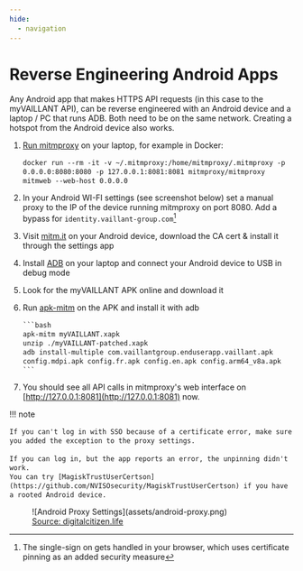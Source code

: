 ```yaml
---
hide:
  - navigation
---
```


# Reverse Engineering Android Apps

Any Android app that makes HTTPS API requests (in this case to the myVAILLANT API), can be reverse engineered
with an Android device and a laptop / PC that runs ADB. Both need to be on the same network.
Creating a hotspot from the Android device also works.

1. [Run mitmproxy](https://docs.mitmproxy.org/stable/overview-installation/) on your laptop, for example in Docker: 
   ```shell
   docker run --rm -it -v ~/.mitmproxy:/home/mitmproxy/.mitmproxy -p 0.0.0.0:8080:8080 -p 127.0.0.1:8081:8081 mitmproxy/mitmproxy mitmweb --web-host 0.0.0.0
   ```
2. In your Android WI-FI settings (see screenshot below) set a manual proxy to the IP of the device running mitmproxy on port 8080.
   Add a bypass for `identity.vaillant-group.com`[^1]
3. Visit [mitm.it](http://mitm.it/) on your Android device, download the CA cert & install it through the settings app
4. Install [ADB](https://www.xda-developers.com/install-adb-windows-macos-linux/) on your laptop and connect your Android device to USB in debug mode
5. Look for the myVAILLANT APK online and download it
6. Run [apk-mitm](https://github.com/shroudedcode/apk-mitm) on the APK and install it with adb

       ```bash
       apk-mitm myVAILLANT.xapk
       unzip ./myVAILLANT-patched.xapk
       adb install-multiple com.vaillantgroup.enduserapp.vaillant.apk config.mdpi.apk config.fr.apk config.en.apk config.arm64_v8a.apk
       ```

7. You should see all API calls in mitmproxy's web interface on [http://127.0.0.1:8081](http://127.0.0.1:8081) now. 
   
!!! note

    If you can't log in with SSO because of a certificate error, make sure you added the exception to the proxy settings.

    If you can log in, but the app reports an error, the unpinning didn't work.
    You can try [MagiskTrustUserCertson](https://github.com/NVISOsecurity/MagiskTrustUserCertson) if you have a rooted Android device.

<figure markdown>
  ![Android Proxy Settings](assets/android-proxy.png)
  <figcaption><a target="_blank" href="https://www.digitalcitizen.life/how-add-proxy-server-wireless-connection-android/">Source: digitalcitizen.life</a></figcaption>
</figure>

[^1]: The single-sign on gets handled in your browser, which uses certificate pinning as an added security measure